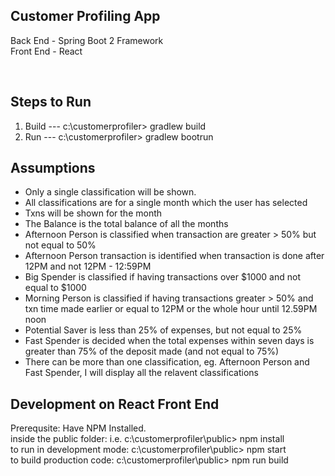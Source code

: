 Customer Profiling App
-----------------------
Back End - Spring Boot 2 Framework <br/>
Front End - React <br/>

<br/>

Steps to Run
--------------
1) Build --- c:\customerprofiler> gradlew build<br/>
2) Run --- c:\customerprofiler> gradlew bootrun<br/>

Assumptions
-----------
<ul>
<li>Only a single classification will be shown.</li>
<li>All classifications are for a single month which the user has selected</li>
<li>Txns will be shown for the month</li>
<li>The Balance is the total balance of all the months</li>
<li>Afternoon Person is classified when transaction are greater > 50% but not equal to 50%</li>
<li>Afternoon Person transaction is identified when transaction is done after 12PM and not 12PM - 12:59PM</li>
<li>Big Spender is classified if having transactions over $1000 and not equal to $1000</li>
<li>Morning Person is classified if having transactions greater > 50% and txn time made earlier or equal to 12PM or the whole hour until 12.59PM noon</li>
<li>Potential Saver is less than 25% of expenses, but not equal to 25%</li>
<li>Fast Spender is decided when the total expenses within seven days is greater than 75% of the deposit made (and not equal to 75%)</li>
<li>There can be more than one classification, eg. Afternoon Person and Fast Spender, I will display all the relavent classifications</li>
</ul>

Development on React Front End
------------------------
Prerequsite: Have NPM Installed.<br/>
inside the public folder: i.e. c:\customerprofiler\public> npm install<br/>
to run in development mode:  c:\customerprofiler\public> npm start <br/>
to build production code:  c:\customerprofiler\public> npm run build<br/>
